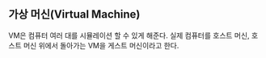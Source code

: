 ## 가상 머신(Virtual Machine)
VM은 컴퓨터 여러 대를 시뮬레이션 할 수 있게 해준다. 
실제 컴퓨터를 호스트 머신, 호스트 머신 위에서 돌아가는 VM을 게스트 머신이라고 한다.

